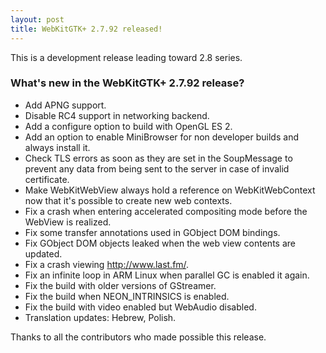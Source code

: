 ```yaml
---
layout: post
title: WebKitGTK+ 2.7.92 released!
---
```


This is a development release leading toward 2.8 series.

### What's new in the WebKitGTK+ 2.7.92 release?

 - Add APNG support.
 - Disable RC4 support in networking backend.
 - Add a configure option to build with OpenGL ES 2.
 - Add an option to enable MiniBrowser for non developer builds and always install it.
 - Check TLS errors as soon as they are set in the SoupMessage to prevent any data
   from being sent to the server in case of invalid certificate.
 - Make WebKitWebView always hold a reference on WebKitWebContext now that it's
   possible to create new web contexts.
 - Fix a crash when entering accelerated compositing mode before the WebView is
   realized.
 - Fix some transfer annotations used in GObject DOM bindings.
 - Fix GObject DOM objects leaked when the web view contents are updated.
 - Fix a crash viewing http://www.last.fm/.
 - Fix an infinite loop in ARM Linux when parallel GC is enabled it again.
 - Fix the build with older versions of GStreamer.
 - Fix the build when NEON_INTRINSICS is enabled.
 - Fix the build with video enabled but WebAudio disabled.
 - Translation updates: Hebrew, Polish.

Thanks to all the contributors who made possible this release.